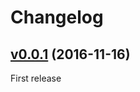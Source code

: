 # Changelog

## [v0.0.1](https://github.com/z-productions/administrate-field-markdown/tree/v0.0.1) (2016-11-16)
First release
